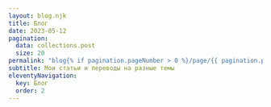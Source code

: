 ```yaml
---
layout: blog.njk
title: Блог
date: 2023-05-12
pagination:
  data: collections.post
  size: 20
permalink: "blog{% if pagination.pageNumber > 0 %}/page/{{ pagination.pageNumber }}{% endif %}/index.html"
subtitle: Мои статьи и переводы на разные темы
eleventyNavigation:
  key: Блог
  order: 2
---
```


